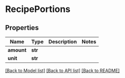 # RecipePortions

## Properties
Name | Type | Description | Notes
------------ | ------------- | ------------- | -------------
**amount** | **str** |  | 
**unit** | **str** |  | 

[[Back to Model list]](../README.md#documentation-for-models) [[Back to API list]](../README.md#documentation-for-api-endpoints) [[Back to README]](../README.md)


